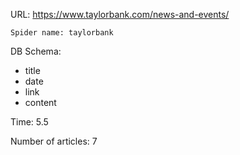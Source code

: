 URL: https://www.taylorbank.com/news-and-events/

    Spider name: taylorbank

DB Schema:
- title
- date
- link
- content

Time: 5.5

Number of articles: 7
